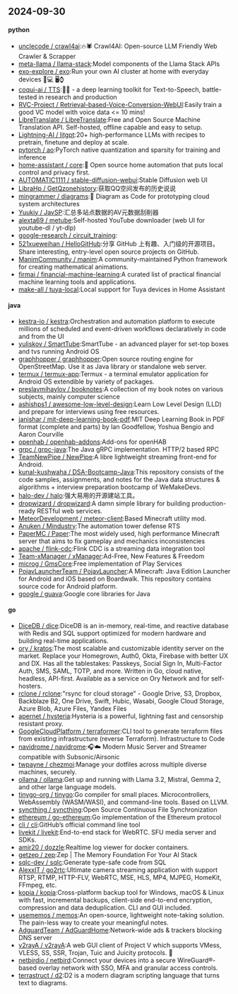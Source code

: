 ## 2024-09-30

#### python
* [unclecode / crawl4ai](https://github.com/unclecode/crawl4ai):🔥🕷️ Crawl4AI: Open-source LLM Friendly Web Crawler & Scrapper
* [meta-llama / llama-stack](https://github.com/meta-llama/llama-stack):Model components of the Llama Stack APIs
* [exo-explore / exo](https://github.com/exo-explore/exo):Run your own AI cluster at home with everyday devices 📱💻 🖥️⌚
* [coqui-ai / TTS](https://github.com/coqui-ai/TTS):🐸💬 - a deep learning toolkit for Text-to-Speech, battle-tested in research and production
* [RVC-Project / Retrieval-based-Voice-Conversion-WebUI](https://github.com/RVC-Project/Retrieval-based-Voice-Conversion-WebUI):Easily train a good VC model with voice data <= 10 mins!
* [LibreTranslate / LibreTranslate](https://github.com/LibreTranslate/LibreTranslate):Free and Open Source Machine Translation API. Self-hosted, offline capable and easy to setup.
* [Lightning-AI / litgpt](https://github.com/Lightning-AI/litgpt):20+ high-performance LLMs with recipes to pretrain, finetune and deploy at scale.
* [pytorch / ao](https://github.com/pytorch/ao):PyTorch native quantization and sparsity for training and inference
* [home-assistant / core](https://github.com/home-assistant/core):🏡 Open source home automation that puts local control and privacy first.
* [AUTOMATIC1111 / stable-diffusion-webui](https://github.com/AUTOMATIC1111/stable-diffusion-webui):Stable Diffusion web UI
* [LibraHp / GetQzonehistory](https://github.com/LibraHp/GetQzonehistory):获取QQ空间发布的历史说说
* [mingrammer / diagrams](https://github.com/mingrammer/diagrams):🎨 Diagram as Code for prototyping cloud system architectures
* [Yuukiy / JavSP](https://github.com/Yuukiy/JavSP):汇总多站点数据的AV元数据刮削器
* [alexta69 / metube](https://github.com/alexta69/metube):Self-hosted YouTube downloader (web UI for youtube-dl / yt-dlp)
* [google-research / circuit_training](https://github.com/google-research/circuit_training):
* [521xueweihan / HelloGitHub](https://github.com/521xueweihan/HelloGitHub):分享 GitHub 上有趣、入门级的开源项目。Share interesting, entry-level open source projects on GitHub.
* [ManimCommunity / manim](https://github.com/ManimCommunity/manim):A community-maintained Python framework for creating mathematical animations.
* [firmai / financial-machine-learning](https://github.com/firmai/financial-machine-learning):A curated list of practical financial machine learning tools and applications.
* [make-all / tuya-local](https://github.com/make-all/tuya-local):Local support for Tuya devices in Home Assistant

#### java
* [kestra-io / kestra](https://github.com/kestra-io/kestra):Orchestration and automation platform to execute millions of scheduled and event-driven workflows declaratively in code and from the UI
* [yuliskov / SmartTube](https://github.com/yuliskov/SmartTube):SmartTube - an advanced player for set-top boxes and tvs running Android OS
* [graphhopper / graphhopper](https://github.com/graphhopper/graphhopper):Open source routing engine for OpenStreetMap. Use it as Java library or standalone web server.
* [termux / termux-app](https://github.com/termux/termux-app):Termux - a terminal emulator application for Android OS extendible by variety of packages.
* [preslavmihaylov / booknotes](https://github.com/preslavmihaylov/booknotes):A collection of my book notes on various subjects, mainly computer science
* [ashishps1 / awesome-low-level-design](https://github.com/ashishps1/awesome-low-level-design):Learn Low Level Design (LLD) and prepare for interviews using free resources.
* [janishar / mit-deep-learning-book-pdf](https://github.com/janishar/mit-deep-learning-book-pdf):MIT Deep Learning Book in PDF format (complete and parts) by Ian Goodfellow, Yoshua Bengio and Aaron Courville
* [openhab / openhab-addons](https://github.com/openhab/openhab-addons):Add-ons for openHAB
* [grpc / grpc-java](https://github.com/grpc/grpc-java):The Java gRPC implementation. HTTP/2 based RPC
* [TeamNewPipe / NewPipe](https://github.com/TeamNewPipe/NewPipe):A libre lightweight streaming front-end for Android.
* [kunal-kushwaha / DSA-Bootcamp-Java](https://github.com/kunal-kushwaha/DSA-Bootcamp-Java):This repository consists of the code samples, assignments, and notes for the Java data structures & algorithms + interview preparation bootcamp of WeMakeDevs.
* [halo-dev / halo](https://github.com/halo-dev/halo):强大易用的开源建站工具。
* [dropwizard / dropwizard](https://github.com/dropwizard/dropwizard):A damn simple library for building production-ready RESTful web services.
* [MeteorDevelopment / meteor-client](https://github.com/MeteorDevelopment/meteor-client):Based Minecraft utility mod.
* [Anuken / Mindustry](https://github.com/Anuken/Mindustry):The automation tower defense RTS
* [PaperMC / Paper](https://github.com/PaperMC/Paper):The most widely used, high performance Minecraft server that aims to fix gameplay and mechanics inconsistencies
* [apache / flink-cdc](https://github.com/apache/flink-cdc):Flink CDC is a streaming data integration tool
* [Team-xManager / xManager](https://github.com/Team-xManager/xManager):Ad-Free, New Features & Freedom
* [microg / GmsCore](https://github.com/microg/GmsCore):Free implementation of Play Services
* [PojavLauncherTeam / PojavLauncher](https://github.com/PojavLauncherTeam/PojavLauncher):A Minecraft: Java Edition Launcher for Android and iOS based on Boardwalk. This repository contains source code for Android platform.
* [google / guava](https://github.com/google/guava):Google core libraries for Java

#### go
* [DiceDB / dice](https://github.com/DiceDB/dice):DiceDB is an in-memory, real-time, and reactive database with Redis and SQL support optimized for modern hardware and building real-time applications.
* [ory / kratos](https://github.com/ory/kratos):The most scalable and customizable identity server on the market. Replace your Homegrown, Auth0, Okta, Firebase with better UX and DX. Has all the tablestakes: Passkeys, Social Sign In, Multi-Factor Auth, SMS, SAML, TOTP, and more. Written in Go, cloud native, headless, API-first. Available as a service on Ory Network and for self-hosters.
* [rclone / rclone](https://github.com/rclone/rclone):"rsync for cloud storage" - Google Drive, S3, Dropbox, Backblaze B2, One Drive, Swift, Hubic, Wasabi, Google Cloud Storage, Azure Blob, Azure Files, Yandex Files
* [apernet / hysteria](https://github.com/apernet/hysteria):Hysteria is a powerful, lightning fast and censorship resistant proxy.
* [GoogleCloudPlatform / terraformer](https://github.com/GoogleCloudPlatform/terraformer):CLI tool to generate terraform files from existing infrastructure (reverse Terraform). Infrastructure to Code
* [navidrome / navidrome](https://github.com/navidrome/navidrome):🎧☁️ Modern Music Server and Streamer compatible with Subsonic/Airsonic
* [twpayne / chezmoi](https://github.com/twpayne/chezmoi):Manage your dotfiles across multiple diverse machines, securely.
* [ollama / ollama](https://github.com/ollama/ollama):Get up and running with Llama 3.2, Mistral, Gemma 2, and other large language models.
* [tinygo-org / tinygo](https://github.com/tinygo-org/tinygo):Go compiler for small places. Microcontrollers, WebAssembly (WASM/WASI), and command-line tools. Based on LLVM.
* [syncthing / syncthing](https://github.com/syncthing/syncthing):Open Source Continuous File Synchronization
* [ethereum / go-ethereum](https://github.com/ethereum/go-ethereum):Go implementation of the Ethereum protocol
* [cli / cli](https://github.com/cli/cli):GitHub’s official command line tool
* [livekit / livekit](https://github.com/livekit/livekit):End-to-end stack for WebRTC. SFU media server and SDKs.
* [amir20 / dozzle](https://github.com/amir20/dozzle):Realtime log viewer for docker containers.
* [getzep / zep](https://github.com/getzep/zep):Zep | The Memory Foundation For Your AI Stack
* [sqlc-dev / sqlc](https://github.com/sqlc-dev/sqlc):Generate type-safe code from SQL
* [AlexxIT / go2rtc](https://github.com/AlexxIT/go2rtc):Ultimate camera streaming application with support RTSP, RTMP, HTTP-FLV, WebRTC, MSE, HLS, MP4, MJPEG, HomeKit, FFmpeg, etc.
* [kopia / kopia](https://github.com/kopia/kopia):Cross-platform backup tool for Windows, macOS & Linux with fast, incremental backups, client-side end-to-end encryption, compression and data deduplication. CLI and GUI included.
* [usememos / memos](https://github.com/usememos/memos):An open-source, lightweight note-taking solution. The pain-less way to create your meaningful notes.
* [AdguardTeam / AdGuardHome](https://github.com/AdguardTeam/AdGuardHome):Network-wide ads & trackers blocking DNS server
* [v2rayA / v2rayA](https://github.com/v2rayA/v2rayA):A web GUI client of Project V which supports VMess, VLESS, SS, SSR, Trojan, Tuic and Juicity protocols. 🚀
* [netbirdio / netbird](https://github.com/netbirdio/netbird):Connect your devices into a secure WireGuard®-based overlay network with SSO, MFA and granular access controls.
* [terrastruct / d2](https://github.com/terrastruct/d2):D2 is a modern diagram scripting language that turns text to diagrams.

